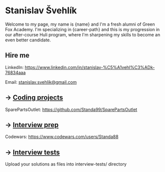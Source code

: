 # Stanislav Švehlík

Welcome to my page, my name is {name} and I'm a fresh alumni of Green Fox Academy. I'm specializing in {career-path} and this is my progression in our after-course Huli program, where I'm sharpening my skills to become an even better candidate.

## Hire me
LinkedIn: https://www.linkedin.com/in/stanislav-%C5%A1vehl%C3%ADk-76834aaa

Email: stanislav.svehlik@gmail.com

## &rarr; [Coding projects](https://github.com/green-fox-academy/definitions/tree/master/project-phase/huli/coding-projects)
SparePartsOutlet: https://github.com/Standa99/SparePartsOutlet

## &rarr; [Interview prep](https://github.com/green-fox-academy/teaching-materials/tree/master/interview)

Codewars: https://www.codewars.com/users/Standa88

## &rarr; [Interview tests](https://github.com/green-fox-academy/teaching-materials/tree/master/project-phase/tech-interview-tests)
Upload your solutions as files into interview-tests/ directory


